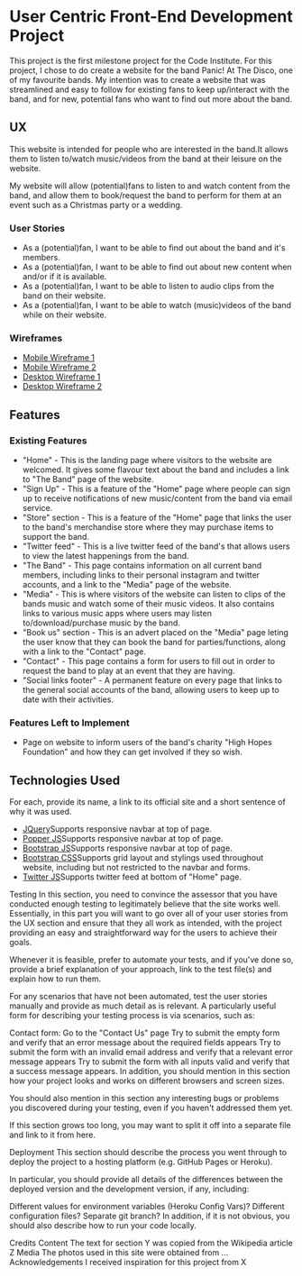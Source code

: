 <h1>User Centric Front-End Development Project</h1>

<p>This project is the first milestone project for the Code Institute. For this project, I chose to do create a website for the band Panic! At The Disco, one of my favourite bands.
My intention was to create a website that was streamlined and easy to follow for existing fans to keep up/interact with the band, and for new, potential fans who want to find out more about the band.</p>

<h2>UX</h2>
<p>This website is intended for people who are interested in the band.It allows them to listen to/watch music/videos from the band at their leisure on the website.</p>

<p>My website will allow (potential)fans to listen to and watch content from the band, and allow them to book/request the band to perform for them at an event such as a Christmas party or a wedding.</p>

<h3>User Stories</h3>
<ul>
<li>As a (potential)fan, I want to be able to find out about the band and it's members.</li>
<li>As a (potential)fan, I want to be able to find out about new content when and/or if it is available.</li>
<li>As a (potential)fan, I want to be able to listen to audio clips from the band on their website.</li>
<li>As a (potential)fan, I want to be able to watch (music)videos of the band while on their website.</li>
</ul>

<h3>Wireframes</h3>
<ul>
<li><a href= "/assets/images/wireframes/Wireframe 1.jpg" target= "_blank">Mobile Wireframe 1</a></li>
<li><a href= "/assets/images/wireframes/Wireframe 2.jpg" target= "_blank">Mobile Wireframe 2</a></li>
<li><a href= "/assets/images/wireframes/Wireframe 3.jpg" target= "_blank">Desktop Wireframe 1</a></li>
<li><a href= "/assets/images/wireframes/Wireframe 4.jpg" target= "_blank">Desktop Wireframe 2</a></li>
</ul>

<h2>Features</h2>

<h3>Existing Features</h3>
<ul>
<li>"Home" - This is the landing page where visitors to the website are welcomed. It gives some flavour text about the band and includes a link to "The Band" page of the website.</li>
<li>"Sign Up" - This is a feature of the "Home" page where people can sign up to receive notifications of new music/content from the band via email service.</li>
<li>"Store" section - This is a feature of the "Home" page that links the user to the band's merchandise store where they may purchase items to support the band.</li>
<li>"Twitter feed" - This is a live twitter feed of the band's that allows users to view the latest happenings from the band.</li>
<li>"The Band" - This page contains information on all current band members, including links to their personal instagram and twitter accounts, and a link to the "Media" page of the website.</li>
<li>"Media" - This is where visitors of the website can listen to clips of the bands music and watch some of their music videos. It also contains links to various music apps where users may listen to/download/purchase music by the band.</li>
<li>"Book us" section - This is an advert placed on the "Media" page leting the user know that they can book the band for parties/functions, along with a link to the "Contact" page.</li>
<li>"Contact" - This page contains a form for users to fill out in order to request the band to play at an event that they are having.</li>
<li>"Social links footer" - A permanent feature on every page that links to the general social accounts of the band, allowing users to keep up to date with their activities.</li>
</ul>


<h3>Features Left to Implement</h3>
<ul>
<li>Page on website to inform users of the band's charity "High Hopes Foundation" and how they can get involved if they so wish.</li>
</ul>

<h2>Technologies Used</h2>
For each, provide its name, a link to its official site and a short sentence of why it was used.

<ul>
<li><a href= "https://jquery.com/" target= "_blank">JQuery</a>Supports responsive navbar at top of page.</li>
<li><a href= "https://popper.js.org/" target= "_blank">Popper JS</a>Supports responsive navbar at top of page.</li>
<li><a href= "https://getbootstrap.com/docs/4.1/getting-started/introduction/" target= "_blank">Bootstrap JS</a>Supports responsive navbar at top of page.</li>
<li><a href= "https://getbootstrap.com/docs/4.1/getting-started/introduction/" target= "_blank">Bootstrap CSS</a>Supports grid layout and stylings used throughout website, including but not restricted to the navbar and forms.</li>
<li><a href= "https://publish.twitter.com/#" target= "_blank">Twitter JS</a>Supports twitter feed at bottom of "Home" page.</li>
</ul>


Testing
In this section, you need to convince the assessor that you have conducted enough testing to legitimately believe that the site works well. Essentially, in this part you will want to go over all of your user stories from the UX section and ensure that they all work as intended, with the project providing an easy and straightforward way for the users to achieve their goals.

Whenever it is feasible, prefer to automate your tests, and if you've done so, provide a brief explanation of your approach, link to the test file(s) and explain how to run them.

For any scenarios that have not been automated, test the user stories manually and provide as much detail as is relevant. A particularly useful form for describing your testing process is via scenarios, such as:

Contact form:
Go to the "Contact Us" page
Try to submit the empty form and verify that an error message about the required fields appears
Try to submit the form with an invalid email address and verify that a relevant error message appears
Try to submit the form with all inputs valid and verify that a success message appears.
In addition, you should mention in this section how your project looks and works on different browsers and screen sizes.

You should also mention in this section any interesting bugs or problems you discovered during your testing, even if you haven't addressed them yet.

If this section grows too long, you may want to split it off into a separate file and link to it from here.

Deployment
This section should describe the process you went through to deploy the project to a hosting platform (e.g. GitHub Pages or Heroku).

In particular, you should provide all details of the differences between the deployed version and the development version, if any, including:

Different values for environment variables (Heroku Config Vars)?
Different configuration files?
Separate git branch?
In addition, if it is not obvious, you should also describe how to run your code locally.

Credits
Content
The text for section Y was copied from the Wikipedia article Z
Media
The photos used in this site were obtained from ...
Acknowledgements
I received inspiration for this project from X